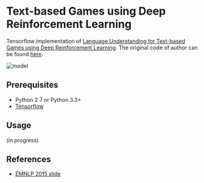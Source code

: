 Text-based Games using Deep Reinforcement Learning
===================================================

Tensorflow implementation of [Language Understanding for Text-based Games using Deep Reinforcement Learning](http://arxiv.org/abs/1506.08941). The original code of author can be found [here](https://github.com/karthikncode/text-world-player).

![model](./assets/model.png)


Prerequisites
-------------

- Python 2.7 or Python 3.3+
- [Tensorflow](https://www.tensorflow.org/)


Usage
-----

(in progress)


References
----------

- [EMNLP 2015 slide](http://people.csail.mit.edu/karthikn/pdfs/mud-play15-slides.pdf)

